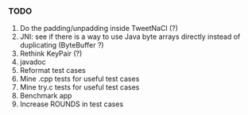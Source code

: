 ### TODO

1. Do the padding/unpadding inside TweetNaCl (?)
2. JNI: see if there is a way to use Java byte arrays directly instead of duplicating (ByteBuffer ?)
3. Rethink KeyPair (?)
4. javadoc
5. Reformat test cases
6. Mine .cpp tests for useful test cases
7. Mine try.c tests for useful test cases
8. Benchmark app
9. Increase ROUNDS in test cases